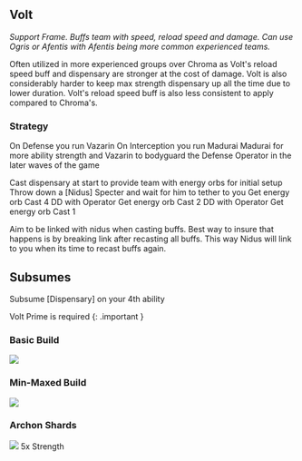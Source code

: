 ## Volt
*Support Frame. Buffs team with speed, reload speed and damage. Can use Ogris or Afentis with Afentis being more common experienced teams.* 

Often utilized in more experienced groups over Chroma as Volt's reload speed buff and dispensary are stronger at the cost of damage. Volt is also considerably harder to keep max strength dispensary up all the time due to lower duration. Volt's reload speed buff is also less consistent to apply compared to Chroma's.

### Strategy

On Defense you run Vazarin
On Interception you run Madurai
Madurai for more ability strength and Vazarin to bodyguard the Defense Operator in the later waves of the game

Cast dispensary at start to provide team with energy orbs for initial setup
Throw down a [Nidus] Specter and wait for him to tether to you
Get energy orb
Cast 4
DD with Operator
Get energy orb
Cast 2
DD with Operator
Get energy orb
Cast 1

Aim to be linked with nidus when casting buffs. Best way to insure that happens is by breaking link after recasting all buffs. This way Nidus will link to you when its time to recast buffs again. 

## Subsumes
Subsume [Dispensary] on your 4th ability

Volt Prime is required
{: .important }

### Basic Build
![](media/builds_volt_basic.png)

### Min-Maxed Build

![](media/builds_volt_advanced.png)

### Archon Shards
![](media/shards_volt.png)
5x  Strength